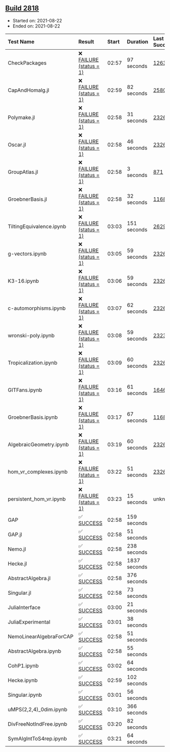 ## [Build 2818](https://oscarci.mathematik.uni-kl.de/job/oscar-stable/2818/)

* Started on: 2021-08-22
* Ended on: 2021-08-22

| Test Name    | Result | Start | Duration | Last Success | First Failure |
|:-------------|:-------|:------|:---------|:-------------|:--------------|
| CheckPackages | ❌ [FAILURE (status = 1)](https://oscarci.mathematik.uni-kl.de/job/oscar-stable/2818/artifact/logs/build-2818/CheckPackages.log) | 02:57 | 97 seconds | [1263](https://oscarci.mathematik.uni-kl.de/job/oscar-stable/1263/) | [1264](https://oscarci.mathematik.uni-kl.de/job/oscar-stable/1264/) |
| CapAndHomalg.jl | ❌ [FAILURE (status = 1)](https://oscarci.mathematik.uni-kl.de/job/oscar-stable/2818/artifact/logs/build-2818/CapAndHomalg.jl.log) | 02:59 | 82 seconds | [2580](https://oscarci.mathematik.uni-kl.de/job/oscar-stable/2580/) | [2581](https://oscarci.mathematik.uni-kl.de/job/oscar-stable/2581/) |
| Polymake.jl | ❌ [FAILURE (status = 1)](https://oscarci.mathematik.uni-kl.de/job/oscar-stable/2818/artifact/logs/build-2818/Polymake.jl.log) | 02:58 | 31 seconds | [2326](https://oscarci.mathematik.uni-kl.de/job/oscar-stable/2326/) | [2327](https://oscarci.mathematik.uni-kl.de/job/oscar-stable/2327/) |
| Oscar.jl | ❌ [FAILURE (status = 1)](https://oscarci.mathematik.uni-kl.de/job/oscar-stable/2818/artifact/logs/build-2818/Oscar.jl.log) | 02:58 | 46 seconds | [2326](https://oscarci.mathematik.uni-kl.de/job/oscar-stable/2326/) | [2327](https://oscarci.mathematik.uni-kl.de/job/oscar-stable/2327/) |
| GroupAtlas.jl | ❌ [FAILURE (status = 1)](https://oscarci.mathematik.uni-kl.de/job/oscar-stable/2818/artifact/logs/build-2818/GroupAtlas.jl.log) | 02:58 | 3 seconds | [871](https://oscarci.mathematik.uni-kl.de/job/oscar-stable/871/) | [872](https://oscarci.mathematik.uni-kl.de/job/oscar-stable/872/) |
| GroebnerBasis.jl | ❌ [FAILURE (status = 1)](https://oscarci.mathematik.uni-kl.de/job/oscar-stable/2818/artifact/logs/build-2818/GroebnerBasis.jl.log) | 02:58 | 32 seconds | [1168](https://oscarci.mathematik.uni-kl.de/job/oscar-stable/1168/) | [1169](https://oscarci.mathematik.uni-kl.de/job/oscar-stable/1169/) |
| TiltingEquivalence.ipynb | ❌ [FAILURE (status = 1)](https://oscarci.mathematik.uni-kl.de/job/oscar-stable/2818/artifact/logs/build-2818/TiltingEquivalence.ipynb.log) | 03:03 | 151 seconds | [2629](https://oscarci.mathematik.uni-kl.de/job/oscar-stable/2629/) | [2630](https://oscarci.mathematik.uni-kl.de/job/oscar-stable/2630/) |
| g-vectors.ipynb | ❌ [FAILURE (status = 1)](https://oscarci.mathematik.uni-kl.de/job/oscar-stable/2818/artifact/logs/build-2818/g-vectors.ipynb.log) | 03:05 | 59 seconds | [2326](https://oscarci.mathematik.uni-kl.de/job/oscar-stable/2326/) | [2327](https://oscarci.mathematik.uni-kl.de/job/oscar-stable/2327/) |
| K3-16.ipynb | ❌ [FAILURE (status = 1)](https://oscarci.mathematik.uni-kl.de/job/oscar-stable/2818/artifact/logs/build-2818/K3-16.ipynb.log) | 03:06 | 59 seconds | [2326](https://oscarci.mathematik.uni-kl.de/job/oscar-stable/2326/) | [2327](https://oscarci.mathematik.uni-kl.de/job/oscar-stable/2327/) |
| c-automorphisms.ipynb | ❌ [FAILURE (status = 1)](https://oscarci.mathematik.uni-kl.de/job/oscar-stable/2818/artifact/logs/build-2818/c-automorphisms.ipynb.log) | 03:07 | 62 seconds | [2326](https://oscarci.mathematik.uni-kl.de/job/oscar-stable/2326/) | [2327](https://oscarci.mathematik.uni-kl.de/job/oscar-stable/2327/) |
| wronski-poly.ipynb | ❌ [FAILURE (status = 1)](https://oscarci.mathematik.uni-kl.de/job/oscar-stable/2818/artifact/logs/build-2818/wronski-poly.ipynb.log) | 03:08 | 59 seconds | [2323](https://oscarci.mathematik.uni-kl.de/job/oscar-stable/2323/) | [2324](https://oscarci.mathematik.uni-kl.de/job/oscar-stable/2324/) |
| Tropicalization.ipynb | ❌ [FAILURE (status = 1)](https://oscarci.mathematik.uni-kl.de/job/oscar-stable/2818/artifact/logs/build-2818/Tropicalization.ipynb.log) | 03:09 | 60 seconds | [2326](https://oscarci.mathematik.uni-kl.de/job/oscar-stable/2326/) | [2327](https://oscarci.mathematik.uni-kl.de/job/oscar-stable/2327/) |
| GITFans.ipynb | ❌ [FAILURE (status = 1)](https://oscarci.mathematik.uni-kl.de/job/oscar-stable/2818/artifact/logs/build-2818/GITFans.ipynb.log) | 03:16 | 61 seconds | [1646](https://oscarci.mathematik.uni-kl.de/job/oscar-stable/1646/) | [1647](https://oscarci.mathematik.uni-kl.de/job/oscar-stable/1647/) |
| GroebnerBasis.ipynb | ❌ [FAILURE (status = 1)](https://oscarci.mathematik.uni-kl.de/job/oscar-stable/2818/artifact/logs/build-2818/GroebnerBasis.ipynb.log) | 03:17 | 67 seconds | [1168](https://oscarci.mathematik.uni-kl.de/job/oscar-stable/1168/) | [1169](https://oscarci.mathematik.uni-kl.de/job/oscar-stable/1169/) |
| AlgebraicGeometry.ipynb | ❌ [FAILURE (status = 1)](https://oscarci.mathematik.uni-kl.de/job/oscar-stable/2818/artifact/logs/build-2818/AlgebraicGeometry.ipynb.log) | 03:19 | 60 seconds | [2326](https://oscarci.mathematik.uni-kl.de/job/oscar-stable/2326/) | [2327](https://oscarci.mathematik.uni-kl.de/job/oscar-stable/2327/) |
| hom_vr_complexes.ipynb | ❌ [FAILURE (status = 1)](https://oscarci.mathematik.uni-kl.de/job/oscar-stable/2818/artifact/logs/build-2818/hom_vr_complexes.ipynb.log) | 03:22 | 51 seconds | [2326](https://oscarci.mathematik.uni-kl.de/job/oscar-stable/2326/) | [2327](https://oscarci.mathematik.uni-kl.de/job/oscar-stable/2327/) |
| persistent_hom_vr.ipynb | ❌ [FAILURE (status = 1)](https://oscarci.mathematik.uni-kl.de/job/oscar-stable/2818/artifact/logs/build-2818/persistent_hom_vr.ipynb.log) | 03:23 | 15 seconds | unknown | unknown |
| GAP | ✅ [SUCCESS](https://oscarci.mathematik.uni-kl.de/job/oscar-stable/2818/artifact/logs/build-2818/GAP.log) | 02:58 | 159 seconds |  |  |
| GAP.jl | ✅ [SUCCESS](https://oscarci.mathematik.uni-kl.de/job/oscar-stable/2818/artifact/logs/build-2818/GAP.jl.log) | 02:58 | 51 seconds |  |  |
| Nemo.jl | ✅ [SUCCESS](https://oscarci.mathematik.uni-kl.de/job/oscar-stable/2818/artifact/logs/build-2818/Nemo.jl.log) | 02:58 | 238 seconds |  |  |
| Hecke.jl | ✅ [SUCCESS](https://oscarci.mathematik.uni-kl.de/job/oscar-stable/2818/artifact/logs/build-2818/Hecke.jl.log) | 02:58 | 1837 seconds |  |  |
| AbstractAlgebra.jl | ✅ [SUCCESS](https://oscarci.mathematik.uni-kl.de/job/oscar-stable/2818/artifact/logs/build-2818/AbstractAlgebra.jl.log) | 02:58 | 376 seconds |  |  |
| Singular.jl | ✅ [SUCCESS](https://oscarci.mathematik.uni-kl.de/job/oscar-stable/2818/artifact/logs/build-2818/Singular.jl.log) | 02:58 | 73 seconds |  |  |
| JuliaInterface | ✅ [SUCCESS](https://oscarci.mathematik.uni-kl.de/job/oscar-stable/2818/artifact/logs/build-2818/JuliaInterface.log) | 03:00 | 21 seconds |  |  |
| JuliaExperimental | ✅ [SUCCESS](https://oscarci.mathematik.uni-kl.de/job/oscar-stable/2818/artifact/logs/build-2818/JuliaExperimental.log) | 03:01 | 38 seconds |  |  |
| NemoLinearAlgebraForCAP | ✅ [SUCCESS](https://oscarci.mathematik.uni-kl.de/job/oscar-stable/2818/artifact/logs/build-2818/NemoLinearAlgebraForCAP.log) | 02:58 | 51 seconds |  |  |
| AbstractAlgebra.ipynb | ✅ [SUCCESS](https://oscarci.mathematik.uni-kl.de/job/oscar-stable/2818/artifact/logs/build-2818/AbstractAlgebra.ipynb.log) | 02:58 | 55 seconds |  |  |
| CohP1.ipynb | ✅ [SUCCESS](https://oscarci.mathematik.uni-kl.de/job/oscar-stable/2818/artifact/logs/build-2818/CohP1.ipynb.log) | 03:02 | 64 seconds |  |  |
| Hecke.ipynb | ✅ [SUCCESS](https://oscarci.mathematik.uni-kl.de/job/oscar-stable/2818/artifact/logs/build-2818/Hecke.ipynb.log) | 02:59 | 102 seconds |  |  |
| Singular.ipynb | ✅ [SUCCESS](https://oscarci.mathematik.uni-kl.de/job/oscar-stable/2818/artifact/logs/build-2818/Singular.ipynb.log) | 03:01 | 56 seconds |  |  |
| uMPS(2,2,4)_0dim.ipynb | ✅ [SUCCESS](https://oscarci.mathematik.uni-kl.de/job/oscar-stable/2818/artifact/logs/build-2818/uMPS-2-2-4-_0dim.ipynb.log) | 03:10 | 366 seconds |  |  |
| DivFreeNotIndFree.ipynb | ✅ [SUCCESS](https://oscarci.mathematik.uni-kl.de/job/oscar-stable/2818/artifact/logs/build-2818/DivFreeNotIndFree.ipynb.log) | 03:20 | 82 seconds |  |  |
| SymAlgIntToS4rep.ipynb | ✅ [SUCCESS](https://oscarci.mathematik.uni-kl.de/job/oscar-stable/2818/artifact/logs/build-2818/SymAlgIntToS4rep.ipynb.log) | 03:21 | 64 seconds |  |  |
